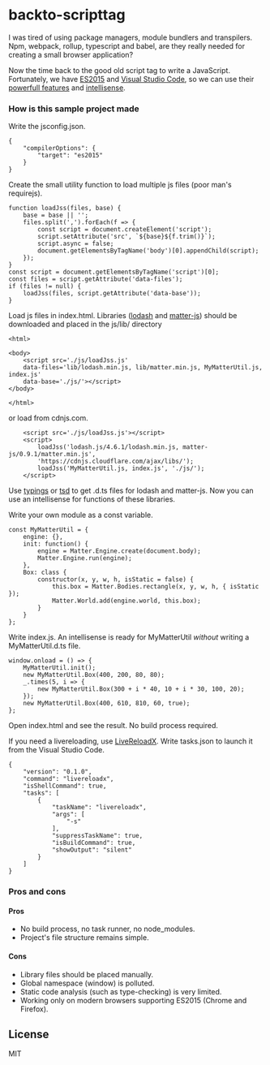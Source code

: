 backto-scripttag
======================
I was tired of using package managers, module bundlers and transpilers.
Npm, webpack, rollup, typescript and babel, are they really needed for
creating a small browser application?

Now the time back to the good old script tag to write a JavaScript.
Fortunately, we have [ES2015](https://babeljs.io/docs/learn-es2015/) and
[Visual Studio Code](https://code.visualstudio.com/), so
we can use their [powerfull features](https://github.com/lukehoban/es6features) and
[intellisense](https://code.visualstudio.com/Docs/languages/javascript).

### How is this sample project made

Write the jsconfig.json.

```
{
    "compilerOptions": {
        "target": "es2015"
    }
}
```

Create the small utility function to load multiple js files (poor man's requirejs).

```
function loadJss(files, base) {
    base = base || '';
    files.split(',').forEach(f => {
        const script = document.createElement('script');
        script.setAttribute('src', `${base}${f.trim()}`);
        script.async = false;
        document.getElementsByTagName('body')[0].appendChild(script);
    });
}
const script = document.getElementsByTagName('script')[0];
const files = script.getAttribute('data-files');
if (files != null) {
    loadJss(files, script.getAttribute('data-base'));
}
```

Load js files in index.html.
Libraries ([lodash](https://lodash.com/) and [matter-js](http://brm.io/matter-js/))
should be downloaded and placed in the js/lib/ directory

```
<html>

<body>
    <script src='./js/loadJss.js'
    data-files='lib/lodash.min.js, lib/matter.min.js, MyMatterUtil.js, index.js'
    data-base='./js/'></script>
</body>

</html>
```

or load from cdnjs.com.

```
    <script src='./js/loadJss.js'></script>
    <script>
        loadJss('lodash.js/4.6.1/lodash.min.js, matter-js/0.9.1/matter.min.js',
        'https://cdnjs.cloudflare.com/ajax/libs/');
        loadJss('MyMatterUtil.js, index.js', './js/');
    </script>
```

Use [typings](https://github.com/typings/typings) or [tsd](https://github.com/DefinitelyTyped/tsd) to
get .d.ts files for lodash and matter-js.
Now you can use an intellisense for functions of these libraries.

Write your own module as a const variable.

```
const MyMatterUtil = {
    engine: {},
    init: function() {
        engine = Matter.Engine.create(document.body);
        Matter.Engine.run(engine);
    },
    Box: class {
        constructor(x, y, w, h, isStatic = false) {
            this.box = Matter.Bodies.rectangle(x, y, w, h, { isStatic });
            Matter.World.add(engine.world, this.box);
        }
    }
};
```

Write index.js. An intellisense is ready for MyMatterUtil *without*
writing a MyMatterUtil.d.ts file.

```
window.onload = () => {
    MyMatterUtil.init();
    new MyMatterUtil.Box(400, 200, 80, 80);
    _.times(5, i => {
        new MyMatterUtil.Box(300 + i * 40, 10 + i * 30, 100, 20);
    });
    new MyMatterUtil.Box(400, 610, 810, 60, true);
};
```

Open index.html and see the result. No build process required.

If you need a livereloading, use [LiveReloadX](http://nitoyon.github.io/livereloadx/).
Write tasks.json to launch it from the Visual Studio Code.

```
{
    "version": "0.1.0",
    "command": "livereloadx",
    "isShellCommand": true,
    "tasks": [
        {
            "taskName": "livereloadx",
            "args": [
                "-s"
            ],
            "suppressTaskName": true,
            "isBuildCommand": true,
            "showOutput": "silent"
        }
    ]
}
```

### Pros and cons

#### Pros

* No build process, no task runner, no node_modules.
* Project's file structure remains simple.

#### Cons

* Library files should be placed manually.
* Global namespace (window) is polluted.
* Static code analysis (such as type-checking) is very limited.
* Working only on modern browsers supporting ES2015 (Chrome and Firefox).

License
----------
MIT
